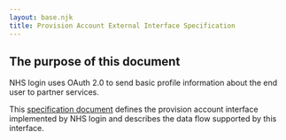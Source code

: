 ```yaml
---
layout: base.njk
title: Provision Account External Interface Specification
---
```


## The purpose of this document

NHS login uses OAuth 2.0 to send basic profile information about the end user to partner services.

This [specification document](https://github.com/nhsconnect/nhslogin/blob/main/NHS%login%-%Interface%Specification%-%Provision%Account%v1.0.docx?raw=true) defines the provision account interface implemented by NHS login and describes the data flow supported by this interface.

